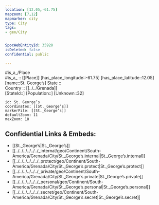 ```yaml
---
location: [12.05,-61.75] 
mapzoom: [7,12] 
mapmarker: city 
type: City
tags:
- geo/City


SpocWebEntityId: 35928
isDeleted: false
confidential: public

---
```

#is_a_/Place  
#is_a_ :: [[Place]] 
[has_place_longitude::-61.75] 
[has_place_latitude::12.05] 
[name::St. George’s] 
State ::  
Country :: [[../../Grenada]]  
[StateId::] 
[Population::] 
[Unknown::32] 


```leaflet
id: St. George’s
coordinates: [[St._George’s]] 
markerFile: [[St._George’s]] 
defaultZoom: 11 
maxZoom: 18
```


## Confidential Links & Embeds: 
- [[St._George’s|St._George’s]] 
- [[../../../../../../_internal/geo/Continent/South-America/Grenada/City/St._George’s.internal|St._George’s.internal]] 
- [[../../../../../../_protect/geo/Continent/South-America/Grenada/City/St._George’s.protect|St._George’s.protect]] 
- [[../../../../../../_private/geo/Continent/South-America/Grenada/City/St._George’s.private|St._George’s.private]] 
- [[../../../../../../_personal/geo/Continent/South-America/Grenada/City/St._George’s.personal|St._George’s.personal]] 
- [[../../../../../../_secret/geo/Continent/South-America/Grenada/City/St._George’s.secret|St._George’s.secret]] 
